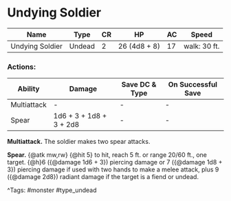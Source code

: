 # Undying Soldier

| Name | Type | CR | HP | AC | Speed |
|------|------|----|----|----|-------|
| Undying Soldier | Undead | 2 | 26 (4d8 + 8) | 17 | walk: 30 ft. |

### Actions:

| Ability | Damage | Save DC & Type | On Successful Save |
|---------|--------|----------------|--------------------|
| Multiattack | - | - | - |
| Spear | 1d6 + 3 + 1d8 + 3 + 2d8 | - | - |


**Multiattack.** The soldier makes two spear attacks.

**Spear.** {@atk mw,rw} {@hit 5} to hit, reach 5 ft. or range 20/60 ft., one target. {@h}6 ({@damage 1d6 + 3}) piercing damage or 7 ({@damage 1d8 + 3}) piercing damage if used with two hands to make a melee attack, plus 9 ({@damage 2d8}) radiant damage if the target is a fiend or undead.

^Tags: #monster #type_undead